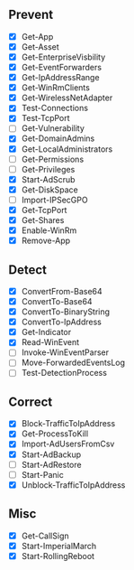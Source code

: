 ## Prevent  
- [x] Get-App
- [x] Get-Asset
- [x] Get-EnterpriseVisbility
- [x] Get-EventForwarders
- [x] Get-IpAddressRange
- [x] Get-WinRmClients
- [x] Get-WirelessNetAdapter
- [x] Test-Connections
- [x] Test-TcpPort
- [ ] Get-Vulnerability
- [x] Get-DomainAdmins
- [x] Get-LocalAdministrators
- [ ] Get-Permissions
- [ ] Get-Privileges
- [x] Start-AdScrub
- [x] Get-DiskSpace
- [ ] Import-IPSecGPO
- [x] Get-TcpPort
- [x] Get-Shares
- [x] Enable-WinRm
- [x] Remove-App

## Detect
- [x] ConvertFrom-Base64
- [x] ConvertTo-Base64
- [x] ConvertTo-BinaryString
- [x] ConvertTo-IpAddress
- [x] Get-Indicator
- [x] Read-WinEvent
- [ ] Invoke-WinEventParser
- [ ] Move-ForwardedEventsLog
- [ ] Test-DetectionProcess

## Correct
- [x] Block-TrafficToIpAddress
- [x] Get-ProcessToKill
- [x] Import-AdUsersFromCsv
- [x] Start-AdBackup
- [ ] Start-AdRestore
- [ ] Start-Panic
- [x] Unblock-TrafficToIpAddress

## Misc
- [x] Get-CallSign
- [x] Start-ImperialMarch
- [x] Start-RollingReboot